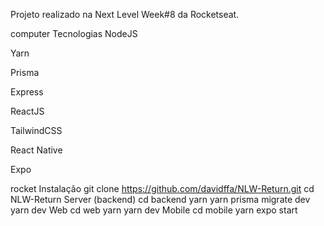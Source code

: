 Projeto realizado na Next Level Week#8 da Rocketseat.

computer Tecnologias
NodeJS

Yarn

Prisma

Express

ReactJS

TailwindCSS

React Native

Expo

rocket Instalação
git clone https://github.com/davidffa/NLW-Return.git
cd NLW-Return
Server (backend)
cd backend
yarn
yarn prisma migrate dev
yarn dev
Web
cd web
yarn
yarn dev
Mobile
cd mobile
yarn
expo start
 
